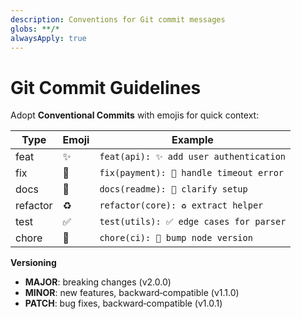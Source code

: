 ```yaml
---
description: Conventions for Git commit messages
globs: **/*
alwaysApply: true
---
```


# Git Commit Guidelines

Adopt **Conventional Commits** with emojis for quick context:

| Type     | Emoji | Example                                 |
| -------- | ----- | --------------------------------------- |
| feat     | ✨    | `feat(api): ✨ add user authentication` |
| fix      | 🐛    | `fix(payment): 🐛 handle timeout error` |
| docs     | 📝    | `docs(readme): 📝 clarify setup`        |
| refactor | ♻️    | `refactor(core): ♻️ extract helper`     |
| test     | ✅    | `test(utils): ✅ edge cases for parser` |
| chore    | 🔧    | `chore(ci): 🔧 bump node version`       |

**Versioning**

-   **MAJOR**: breaking changes (v2.0.0)
-   **MINOR**: new features, backward‑compatible (v1.1.0)
-   **PATCH**: bug fixes, backward‑compatible (v1.0.1)
